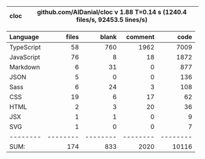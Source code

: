 | cloc | github.com/AlDanial/cloc v 1.88 T=0.14 s (1240.4 files/s, 92453.5 lines/s) |
| ---- | -------------------------------------------------------------------------- |


| Language   |    files |    blank |  comment |     code |
| :--------- | -------: | -------: | -------: | -------: |
| TypeScript |       58 |      760 |     1962 |     7009 |
| JavaScript |       76 |        8 |       18 |     1872 |
| Markdown   |        6 |       31 |        0 |      877 |
| JSON       |        5 |        0 |        0 |      136 |
| Sass       |        6 |       24 |        3 |      108 |
| CSS        |       19 |        6 |       17 |       62 |
| HTML       |        2 |        3 |       20 |       36 |
| JSX        |        1 |        1 |        0 |        9 |
| SVG        |        1 |        0 |        0 |        7 |
| --------   | -------- | -------- | -------- | -------- |
| SUM:       |      174 |      833 |     2020 |    10116 |
